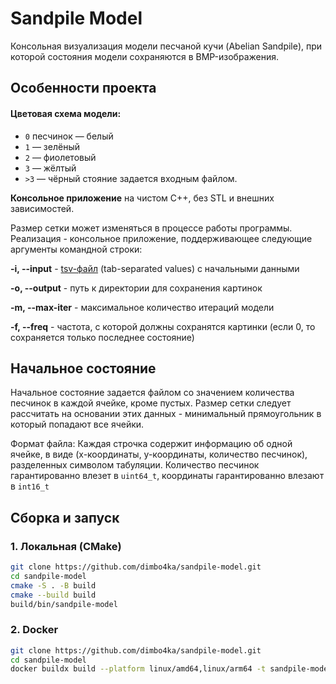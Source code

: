 # Sandpile Model

Консольная визуализация модели песчаной кучи (Abelian Sandpile), при которой состояния модели сохраняются в BMP-изображения.


##  Особенности проекта

#### Цветовая схема модели:
  - `0` песчинок — белый
  - `1` — зелёный 
  - `2` — фиолетовый
  - `3` — жёлтый
  - `>3` — чёрный
стояние задается входным файлом.

 **Консольное приложение** на чистом C++, без STL и внешних зависимостей.  

Размер сетки может изменяться в процессе работы программы.  
Реализация - консольное приложение, поддерживающее следующие аргументы командной строки:

  **-i, --input**    - [tsv-файл](https://en.wikipedia.org/wiki/Tab-separated_values) (tab-separated values) c начальными данными

  **-o, --output**   - путь к директории для сохранения картинок

  **-m, --max-iter** - максимальное количество итераций модели

  **-f, --freq**     - частота, с которой должны сохранятся картинки (если 0, то сохраняется только последнее состояние)

## Начальное состояние

Начальное состояние задается файлом со значением количества песчинок в каждой ячейке, кроме пустых. Размер сетки следует рассчитать на основании этих данных - минимальный прямоугольник в который попадают все ячейки.

Формат файла:
Каждая строчка содержит информацию об одной ячейке, в виде (x-координаты, y-координаты, количество песчинок), разделенных символом табуляции. Количество песчинок гарантированно влезет в `uint64_t`, координаты гарантированно влезают в `int16_t`

## Cборка и запуск

### 1. Локальная (CMake)

```bash
git clone https://github.com/dimbo4ka/sandpile-model.git
cd sandpile-model
cmake -S . -B build
cmake --build build
build/bin/sandpile-model
```

### 2. Docker


```bash
git clone https://github.com/dimbo4ka/sandpile-model.git
cd sandpile-model
docker buildx build --platform linux/amd64,linux/arm64 -t sandpile-model:latest .
```

